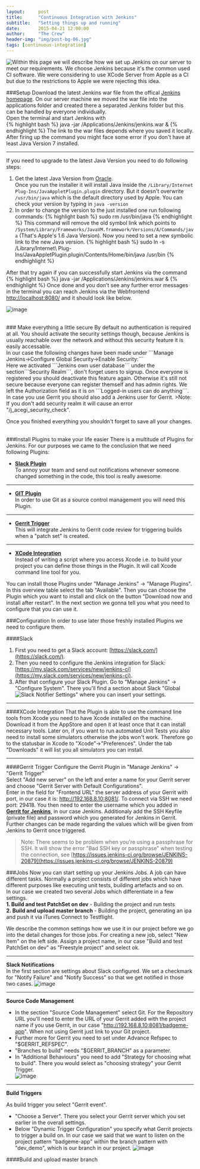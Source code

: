 ```yaml
---
layout:     post
title:      "Continuous Integration with Jenkins"
subtitle:   "Setting things up and running"
date:       2015-04-21 12:00:00
author:     "The Crew"
header-img: "img/post-bg-06.jpg"
tags: [continuous-integration]
---
```


<img style="float:left" src="{{ site.url }}/img/jenkins/jenkinsLogo.png" />
Within this page we will describe how we set up Jenkins on our server to meet our requirements. We choose Jenkins because it's the common used CI software. We were considering to use XCode Server from Apple as a CI but due to the restrictions to Apple we were rejecting this idea. 


###Setup
Download the latest Jenkins war file from the offical [Jenkins homepage](http://jenkins-ci.org/). 
On our server machine we moved the war file into the applications folder and created there a separated Jenkins folder but this can be handled by everyone individually.<br>
Open the terminal and start Jenkins with  
{% highlight bash %}
	java -jar /Applications/Jenkins/jenkins.war &
{% endhighlight %}
The link to the war files depends where you saved it locally. After firing up the command you might face some error if you don't have at least Java Version 7 installed.<br>
***
If you need to upgrade to the latest Java Version you need to do following steps:<br>
1. Get the latest Java Version from [Oracle](https://www.java.com/de/download/mac_download.jsp).<br>
Once you run the installer it will install Java inside the ```/Library/Internet Plug-Ins/JavaAppletPlugin.plugin``` directory. But it doesn't overwrite ```/usr/bin/java``` which is the default directory used by Apple. You can check your version by typing in ```java -version ```<br>
2. In order to change the version to the just installed one run following commands:
{% highlight bash %}
	sudo rm /usr/bin/java
{% endhighlight %}
This command will remove the old symbol link which points to ```/System/Library/Frameworks/JavaVM.framework/Versions/A/Commands/java``` (That's Apple's 1.6 Java Version). Now you need to set a new symbolic link to the new Java version. 
{% highlight bash %}
	sudo ln -s /Library/Internet\ Plug-Ins/JavaAppletPlugin.plugin/Contents/Home/bin/java /usr/bin
{% endhighlight %}

After that try again if you can successfully start Jenkins via the command
{% highlight bash %}
	java -jar /Applications/Jenkins/jenkins.war &
{% endhighlight %}
Once done and you don't see any further error messages in the terminal you can reach Jenkins via the Webfrontend [http://localhost:8080/](http://localhost:8080/) and it should look like below.

![image](/img/jenkins/jenkins_overview.png)

<br>
### Make everything a little secure
By default no authentication is required at all. You should activate the security settings though, because Jenkins is usually reachable over the network and without this security feature it is easily accessable.<br>
In our case the following changes have been made under ```Manage Jenkins->Configure Global Security->Enable Security:```<br>
Here we activated ```Jenkins own user database``` under the section```Security Realm```, don't forget users to signup. Once everyone is registered you should deactivate this feature again. Otherwise it's still not secure because everyone can register themself and has admin rights. We left the Authorization field as it is on ```Logged-in users can do anything```.<br>
In case you use Gerrit you should also add a Jenkins user for Gerrit.
>Note: If you don't add security realm it will cause an error "/j_acegi_security_check".

Once you finished everything you shouldn't forget to save all your changes.

<br>
###Install Plugins to make your life easier
There is a multitude of Plugins for Jenkins. For our purposes we came to the conclusion that we need following Plugins:


* [**Slack Plugin**](https://wiki.jenkins-ci.org/display/JENKINS/Slack+Plugin)<br>
To annoy your team and send out notifications whenever someone changed something in the code, this tool is really awesome.

***
* [**GIT Plugin**](https://wiki.jenkins-ci.org/display/JENKINS/Git+Plugin)<br>
In order to use Git as a source control management you will need this Plugin.

***
* [**Gerrit Trigger**](https://wiki.jenkins-ci.org/display/JENKINS/Gerrit+Trigger)<br>
This will integrate Jenkins to Gerrit code review for triggering builds when a "patch set" is created. 

***
* [**XCode Integration**](https://wiki.jenkins-ci.org/display/JENKINS/Xcode+Plugin)<br>
Instead of writing a script where you access Xcode i.e. to build your project you can define those things in the Plugin. It will call Xcode command line tool for you. 


You can install those Plugins under "Manage Jenkins" -> "Manage Plugins". In this overview table select the tab "Available". Then you can choose the Plugin which you want to install and click on the button "Download now and install after restart". In the next section we gonna tell you what you need to configure that you can use it.


###Configuration
In order to use later those freshly installed Plugins we need to configure them.

####Slack
1. First you need to get a Slack account: [https://slack.com/](https://slack.com/).
2. Then you need to configure the Jenkins integration for Slack: [https://my.slack.com/services/new/jenkins-ci](https://my.slack.com/services/new/jenkins-ci). 
3. After that configure your Slack Plugin. Go to "Manage Jenkins" -> "Configure System". There you'll find a section about Slack "Global Slack Notifier Settings" where you can insert your settings.
<img style="float:left" src="{{ site.url }}/img/jenkins/settingsSlack.png" /><br>

***
####XCode Integration
That the Plugin is able to use the command line tools from Xcode you need to have Xcode installed on the machine. Download it from the AppStore and open it at least once that it can install necessary tools. Later on, if you want to run automated Unit Tests you also need to install some simulators otherwise the jobs won't work. Therefore go to the statusbar in Xcode to "Xcode"->"Preferences". Under the tab "Downloads" it will list you all simulators you can install.

***
####Gerrit Trigger
Configure the Gerrit Plugin in "Manage Jenkins" -> "Gerrit Trigger"<br>
Select "Add new server" on the left and enter a name for your Gerrit server and choose "Gerrit Server with Default Configurations".<br> 
Enter in the field for "Frontend URL" the server address of your Gerrit with port, in our case it is: http://192.168.8.10:8081/. To connect via SSH we need port: 29418. You then need to enter the username which you added in
[**Gerrit for Jenkins**](http://ciforios.github.io/2015/06/02/Gerrit-for-jenkins/), in our case Jenkins. Additionaly add the SSH Keyfile (private file) and password which you generated for Jenkins in Gerrit. Further changes can be made regarding the values which will be given from Jenkins to Gerrit once triggered.
>Note: There seems to be problem when you're using a passphrase for SSH. It will show the error "Bad SSH key or passphrase" when testing the connection, see [https://issues.jenkins-ci.org/browse/JENKINS-20879](https://issues.jenkins-ci.org/browse/JENKINS-20879)


###Jobs
Now you can start setting up your Jenkins Jobs. A job can have different tasks. Normally a project consists of different jobs which have different purposes like executing unit tests, building artefacts and so on.<br>
In our case we created two several Jobs which differentiate in a few settings.<br> 
**1. Build and test PatchSet on dev** - Building the project and run tests<br>
**2. Build and upload master branch** - Building the project, generating an ipa and push it via iTunes Connect to Testflight.

We describe the common settings how we use it in our project before we go into the detail changes for those jobs. For creating a new job, select "New Item" on the left side. Assign a project name, in our case "Build and test PatchSet on dev" as "Freestyle project" and select ok.
***
**Slack Notifications**<br>
In the first section are settings about Slack configured. We set a checkmark for "Notify Failure" and "Notify Success" so that we get notified in those two cases.
![image](/img/jenkins/jobSettingsSlack.png)
***
**Source Code Management**

* In the section "Source Code Management" select Git. For the Repository URL you'll need to enter the URL of your Gerrit added with the project name if you use Gerrit, in our case "http://192.168.8.10:8081/badgeme-app". When not using Gerrit just link to your Git project.
* Further more for Gerrit you need to set under Advance Refspec to "$GERRIT_REFSPEC". 
* "Branches to build" needs "$GERRIT_BRANCH" as a parameter. 
* In "Additional Behaviours" you need to add "Strategy for choosing what to build". There you would select as "choosing strategy" your Gerrit Trigger.<br>
![image](/img/jenkins/jobSettingsGit.png)

***
**Build Triggers**

As build trigger you select "Gerrit event".<br>

* "Choose a Server". There you select your Gerrit server which you set earlier in the overall settings.
* Below "Dynamic Trigger Configuration" you specify what Gerrit projects to trigger a build on. In our case we said that we want to listen on the project pattern "badgeme-app" within the branch pattern with "dev_demo", which is our branch in our project. ![image](/img/jenkins/jobSettingsGerritTrigger.png)


####Build and upload master branch